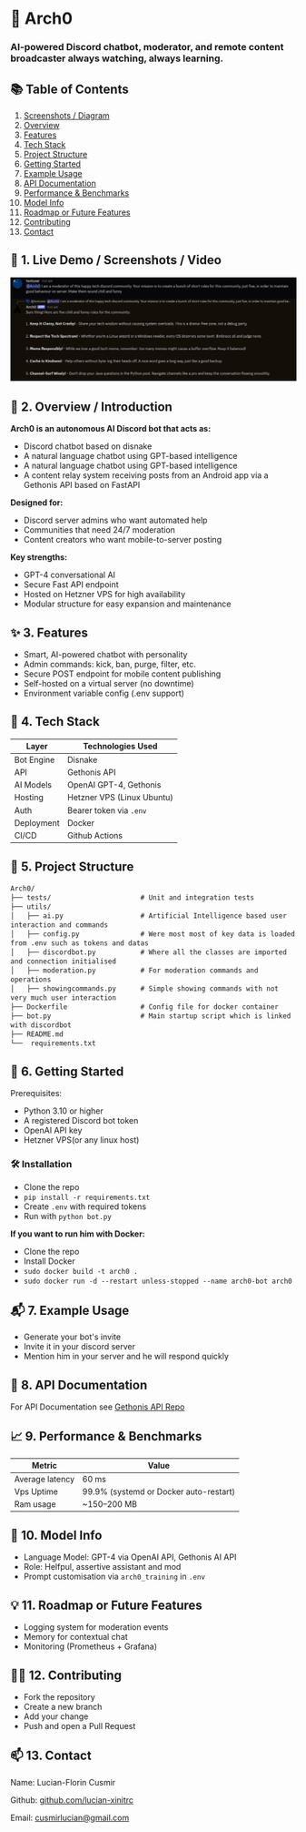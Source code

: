 # 🚀 Arch0
### AI-powered Discord chatbot, moderator, and remote content broadcaster always watching, always learning.
## 📚 Table of Contents

1. [Screenshots / Diagram](#-1-live-demo--screenshots--video)
2. [Overview](#-2-overview--introduction)
3. [Features](#-3-features)
4. [Tech Stack](#-4-tech-stack)
5. [Project Structure](#-5-project-structure)
6. [Getting Started](#-6-getting-started)
7. [Example Usage](#-7-example-usage)
8. [API Documentation](#-8-api-documentation)
9. [Performance & Benchmarks](#-9-performance--benchmarks)
10. [Model Info](#-10-model-info)
11. [Roadmap or Future Features](#-11-roadmap-or-future-features)
12. [Contributing](#%EF%B8%8F-12-contributing)
13. [Contact](#-13-contact)

## 📸 1. Live Demo / Screenshots / Video

![ Arch0Test ](.images/arch0Test.png)

## 🧠 2. Overview / Introduction
**Arch0 is an autonomous AI Discord bot that acts as:**
* Discord chatbot based on disnake
* A natural language chatbot using GPT-based intelligence
* A natural language chatbot using GPT-based intelligence
* A content relay system receiving posts from an Android app via a Gethonis API based on FastAPI

**Designed for:**
* Discord server admins who want automated help
* Communities that need 24/7 moderation
* Content creators who want mobile-to-server posting

**Key strengths:**
* GPT-4 conversational AI
* Secure Fast API endpoint
* Hosted on Hetzner VPS for high availability
* Modular structure for easy expansion and maintenance

## ✨ 3. Features
* Smart, AI-powered chatbot with personality
* Admin commands: kick, ban, purge, filter, etc.
* Secure POST endpoint for mobile content publishing
* Self-hosted on a virtual server (no downtime)
* Environment variable config (.env support)

## 🧰 4. Tech Stack
| Layer |Technologies Used |
| -------- | -------- |
|Bot Engine | Disnake|
|API | Gethonis API|
|AI Models | OpenAI GPT-4, Gethonis|
|Hosting | Hetzner VPS (Linux Ubuntu)|
|Auth | Bearer token via `.env`|
|Deployment | Docker|
|CI/CD | Github Actions|

## 📂 5. Project Structure
```
Arch0/
├── tests/						# Unit and integration tests
├── utils/
│   ├── ai.py                 	# Artificial Intelligence based user interaction and commands
│   ├── config.py 			  	# Were most most of key data is loaded from .env such as tokens and datas
│   ├── discordbot.py 			# Where all the classes are imported and connection initialised
│   ├── moderation.py  			# For moderation commands and operations
│   ├── showingcommands.py  	# Simple showing commands with not very much user interaction
├── Dockerfile  				# Config file for docker container
├── bot.py               	 	# Main startup script which is linked with discordbot
├── README.md
└──  requirements.txt
```

## 🚀 6. Getting Started
Prerequisites:
* Python 3.10 or higher
* A registered Discord bot token
* OpenAI API key
* Hetzner VPS(or any linux host)

### 🛠 Installation
* Clone the repo
* ```pip install -r requirements.txt```
* Create `.env` with required tokens
* Run with `python bot.py`

**If you want to run him with Docker:**
* Clone the repo
* Install Docker
* ```sudo docker build -t arch0 .```
* ```sudo docker run -d --restart unless-stopped --name arch0-bot arch0```

## 📬 7. Example Usage
* Generate your bot's invite
* Invite it in your discord server
* Mention him in your server and he will respond quickly

## 📄 8. API Documentation
For API Documentation see [Gethonis API Repo](https://github.com/lucian-xinitrc/GethonisAIApi)

## 📈 9. Performance & Benchmarks
| Metric | Value |
| -------- | -------- |
|Average latency | 60 ms|
|Vps Uptime | 99.9% (systemd or Docker auto-restart)|
|Ram usage | ~150–200 MB |

## 🧠 10. Model Info
* Language Model: GPT-4 via OpenAI API, Gethonis AI API
* Role: Helfpul, assertive assistant and mod
* Prompt customisation via `arch0_training` in `.env`

## 💡 11. Roadmap or Future Features
* Logging system for moderation events
* Memory for contextual chat
* Monitoring (Prometheus + Grafana)

## 🙋‍♂️ 12. Contributing
* Fork the repository
* Create a new branch
* Add your change
* Push and open a Pull Request

## 📫 13. Contact
Name: Lucian-Florin Cusmir

Github: [github.com/lucian-xinitrc](https://github.com/lucian-xinitrc)

Email: cusmirlucian@gmail.com
